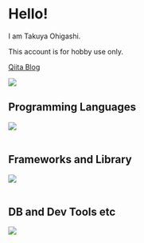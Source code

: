 # Hello!

I am Takuya Ohigashi.

This account is for hobby use only.

 [Qiita Blog](https://qiita.com/ohigashi-tky)

![](https://github-readme-stats.vercel.app/api/top-langs?username=yukimura-manase&show_icons=true&locale=en&layout=compact)

## Programming Languages

<img src="https://skillicons.dev/icons?i=html,css,php,swift,js,ts" /> <br /><br />

## Frameworks and Library

<img src="https://skillicons.dev/icons?i=laravel,vue,next" /> <br /><br />

## DB and Dev Tools etc

<img src="https://skillicons.dev/icons?i=mysql,docker,git,github,githubactions,aws,nginx,linux,vscode" /> <br /><br />